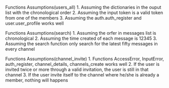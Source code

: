 Functions Assumptions(users_all)
    1. Assuming the dictionaries in the ouput list with the chronological order
    2. Assuming the input token is a valid token from one of the members
    3. Assuming the auth.auth_register and user.user_profile works well
    
Functions Assumptions(search)
    1. Assuming the orfer in messages list is chronological
    2. Assuming the time created of each message is 12345
    3. Assuming the search function only search for the latest fifty messages in every channel

Functions Assumptions(channel_invite)
    1. Functions AccessError, InputError, auth_register, channel_details, channels_create works well
    2. If the user is invited twice or more through a valid invitation, the user is still in that channel
    3. If the user invite itself to the channel where he/she is already a member, nothing will happens
    

